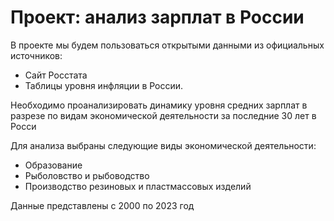# Проект: анализ зарплат в России
В проекте мы будем пользоваться открытыми данными из официальных источников:
- Сайт Росстата
- Таблицы уровня инфляции в России.

Необходимо проанализировать динамику уровня средних зарплат в разрезе по видам экономической деятельности за последние 30 лет в Росси

Для анализа выбраны следующие виды экономической деятельности:

- Образование
- Рыболовство и рыбоводство
- Производство резиновых и пластмассовых изделий
  
Данные представлены с 2000 по 2023 год
